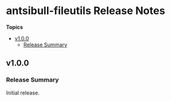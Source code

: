 # antsibull\-fileutils Release Notes

**Topics**

- <a href="#v1-0-0">v1\.0\.0</a>
    - <a href="#release-summary">Release Summary</a>

<a id="v1-0-0"></a>
## v1\.0\.0

<a id="release-summary"></a>
### Release Summary

Initial release\.
